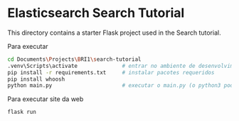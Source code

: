 # Elasticsearch Search Tutorial

This directory contains a starter Flask project used in the Search tutorial.


Para executar 

```bash
cd Documents\Projects\BRI1\search-tutorial
.venv\Scripts\activate              # entrar no ambiente de desenvolvimento
pip install -r requirements.txt     # instalar pacotes requeridos
pip install whoosh
python main.py                      # executar o main.py (o python3 pode nao funcionar)
``` 


Para executar site da web

```bash
flask run
``` 